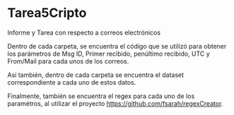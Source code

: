 # Tarea5Cripto
Informe y Tarea con respecto a correos electrónicos

Dentro de cada carpeta, se encuentra el código que se utilizó para obtener los parámetros de Msg ID, Primer recibido, penúltimo recibido, UTC y From/Mail para cada unos de los correos.

Así también, dentro de cada carpeta se encuentra el dataset correspondiente a cada uno de estos datos.

Finalmente, también se encuentra el regex para cada uno de los paramétros, al utilizar el proyecto https://github.com/fsarah/regexCreator.
